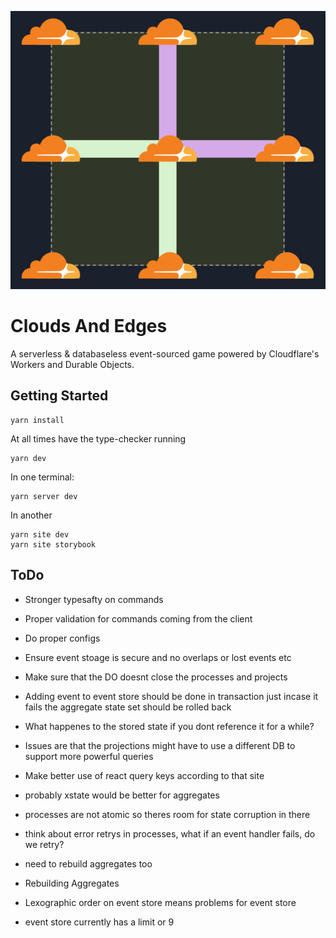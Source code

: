 <a href="docs/images/logo.png"><img src="docs/images/logo.png"></a>

# Clouds And Edges

A serverless & databaseless event-sourced game powered by Cloudflare's Workers and Durable Objects.

## Getting Started

```
yarn install
```

At all times have the type-checker running

```
yarn dev
```

In one terminal:

```
yarn server dev
```

In another

```
yarn site dev
yarn site storybook
```

## ToDo

- Stronger typesafty on commands
- Proper validation for commands coming from the client
- Do proper configs
- Ensure event stoage is secure and no overlaps or lost events etc
- Make sure that the DO doesnt close the processes and projects
- Adding event to event store should be done in transaction just incase it fails the aggregate state set should be rolled back
- What happenes to the stored state if you dont reference it for a while?
- Issues are that the projections might have to use a different DB to support more powerful queries
- Make better use of react query keys according to that site
- probably xstate would be better for aggregates
- processes are not atomic so theres room for state corruption in there
- think about error retrys in processes, what if an event handler fails, do we retry?
- need to rebuild aggregates too
- Rebuilding Aggregates

- Lexographic order on event store means problems for event store
- event store currently has a limit or 9 